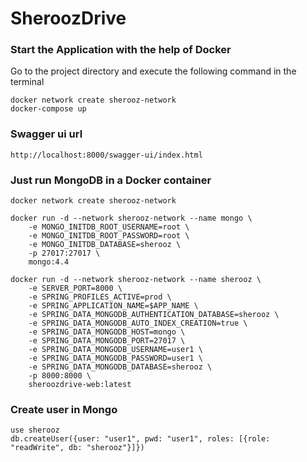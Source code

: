 # SheroozDrive
### Start the Application with the help of Docker
Go to the project directory and execute the following command in the terminal
```
docker network create sherooz-network
docker-compose up
```

### Swagger ui url
```
http://localhost:8000/swagger-ui/index.html
```
### Just run MongoDB in a Docker container
```
docker network create sherooz-network

docker run -d --network sherooz-network --name mongo \
	-e MONGO_INITDB_ROOT_USERNAME=root \
	-e MONGO_INITDB_ROOT_PASSWORD=root \
	-e MONGO_INITDB_DATABASE=sherooz \
	-p 27017:27017 \
	mongo:4.4

docker run -d --network sherooz-network --name sherooz \
    -e SERVER_PORT=8000 \
    -e SPRING_PROFILES_ACTIVE=prod \
    -e SPRING_APPLICATION_NAME=$APP_NAME \
    -e SPRING_DATA_MONGODB_AUTHENTICATION_DATABASE=sherooz \
    -e SPRING_DATA_MONGODB_AUTO_INDEX_CREATION=true \
    -e SPRING_DATA_MONGODB_HOST=mongo \
    -e SPRING_DATA_MONGODB_PORT=27017 \
    -e SPRING_DATA_MONGODB_USERNAME=user1 \
    -e SPRING_DATA_MONGODB_PASSWORD=user1 \
    -e SPRING_DATA_MONGODB_DATABASE=sherooz \
    -p 8000:8000 \
	sheroozdrive-web:latest
```
### Create user in Mongo
```
use sherooz
db.createUser({user: "user1", pwd: "user1", roles: [{role: "readWrite", db: "sherooz"}]})
```
